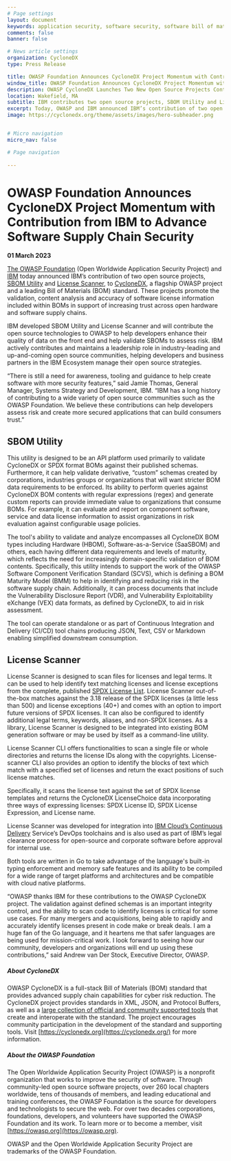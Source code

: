 ```yaml
---
# Page settings
layout: document
keywords: application security, software security, software bill of material, SBOM, BOM, open source, supply chain, specification, spdx, license, package url, purl, cpe
comments: false
banner: false

# News article settings
organization: CycloneDX
type: Press Release

title: OWASP Foundation Announces CycloneDX Project Momentum with Contribution from IBM to Advance Software Supply Chain Security
window_title: OWASP Foundation Announces CycloneDX Project Momentum with Contribution from IBM to Advance Software Supply Chain Security
description: OWASP CycloneDX Launches Two New Open Source Projects Contributed by IBM that Advance Software Supply Chain Security
location: Wakefield, MA
subtitle: IBM contributes two open source projects, SBOM Utility and License Scanner, to CycloneDX
excerpt: Today, OWASP and IBM announced IBM’s contribution of two open source projects, SBOM Utility and License Scanner, to CycloneDX, a flagship OWASP project and a leading Bill of Materials (BOM) standard. These projects promote the validation, content analysis and accuracy of software license information included within BOMs in support of increasing trust across open hardware and software supply chains.
image: https://cyclonedx.org/theme/assets/images/hero-subheader.png


# Micro navigation
micro_nav: false

# Page navigation
    
---
```


# OWASP Foundation Announces CycloneDX Project Momentum with Contribution from IBM to Advance Software Supply Chain Security
**01 March 2023**

[The OWASP Foundation](https://owasp.org/) (Open Worldwide Application Security Project) and [IBM](https://www.ibm.com/) 
today announced IBM’s contribution of two open source projects, [SBOM Utility](https://github.com/CycloneDX/sbom-utility) 
and [License Scanner](https://github.com/CycloneDX/license-scanner), to [CycloneDX](https://cyclonedx.org/), a flagship 
OWASP project and a leading Bill of Materials (BOM) standard. These projects promote the validation, content analysis and
accuracy of software license information included within BOMs in support of increasing trust across open hardware and 
software supply chains.

IBM developed SBOM Utility and License Scanner and will contribute the open source technologies to OWASP to help developers
enhance their quality of data on the front end and help validate SBOMs to assess risk. IBM actively contributes and
maintains a leadership role in industry-leading and up-and-coming open source communities, helping developers and business
partners in the IBM Ecosystem manage their open source strategies.

“There is still a need for awareness, tooling and guidance to help create software with more security features,” said 
Jamie Thomas, General Manager, Systems Strategy and Development, IBM. “IBM has a long history of contributing to a wide 
variety of open source communities such as the OWASP Foundation. We believe these contributions can help developers assess
risk and create more secured applications that can build consumers trust.”

## SBOM Utility
This utility is designed to be an API platform used primarily to validate CycloneDX or SPDX format BOMs against their 
published schemas. Furthermore, it can help validate derivative, “custom” schemas created by corporations, industries 
groups or organizations that will want stricter BOM data requirements to be enforced. Its ability to perform queries 
against CycloneDX BOM contents with regular expressions (regex) and generate custom reports can provide immediate value 
to organizations that consume BOMs. For example, it can evaluate and report on component software, service and data 
license information to assist organizations in risk evaluation against configurable usage policies.

The tool's ability to validate and analyze encompasses all CycloneDX BOM types including Hardware (HBOM), 
Software-as-a-Service (SaaSBOM) and others, each having different data requirements and levels of maturity, which reflects
the need for increasingly domain-specific validation of BOM contents. Specifically, this utility intends to support the 
work of the OWASP Software Component Verification Standard (SCVS), which is defining a BOM Maturity Model (BMM) to help 
in identifying and reducing risk in the software supply chain. Additionally, it can process documents that include the 
Vulnerability Disclosure Report (VDR), and Vulnerability Exploitability eXchange (VEX) data formats, as defined by 
CycloneDX, to aid in risk assessment.

The tool can operate standalone or as part of Continuous Integration and Delivery (CI/CD) tool chains producing JSON,
Text, CSV or Markdown enabling simplified downstream consumption.

## License Scanner
License Scanner is designed to scan files for licenses and legal terms. It can be used to help identify text matching 
licenses and license exceptions from the complete, published [SPDX License List](https://spdx.org/licenses/). License 
Scanner out-of-the-box matches against the 3.18 release of the SPDX licenses (a little less than 500) and license 
exceptions (40+) and comes with an option to import future versions of SPDX licenses. It can also be configured to 
identify additional legal terms, keywords, aliases, and non-SPDX licenses. As a library, License Scanner is designed to 
be integrated into existing BOM generation software or may be used by itself as a command-line utility.

License Scanner CLI offers functionalities to scan a single file or whole directories and returns the license IDs along 
with the copyrights. License-scanner CLI also provides an option to identify the blocks of text which match with a 
specified set of licenses and return the exact positions of such license matches.

Specifically, it scans the license text against the set of SPDX license templates and returns the CycloneDX LicenseChoice 
data incorporating three ways of expressing licenses: SPDX License ID, SPDX License Expression, and License name.

License Scanner was developed for integration into [IBM Cloud’s Continuous Delivery](https://www.ibm.com/cloud/continuous-delivery) 
Service’s DevOps toolchains and is also used as part of IBM’s legal clearance process for open-source and corporate 
software before approval for internal use.

Both tools are written in Go to take advantage of the language's built-in typing enforcement and memory safe features 
and its ability to be compiled for a wide range of target platforms and architectures and be compatible with cloud 
native platforms.

“OWASP thanks IBM for these contributions to the OWASP CycloneDX project. The validation against defined schemas is an 
important integrity control, and the ability to scan code to identify licenses is critical for some use cases. For many
mergers and acquisitions, being able to rapidly and accurately identify licenses present in code make or break deals. 
I am a huge fan of the Go language, and it heartens me that safer languages are being used for mission-critical work. 
I look forward to seeing how our community, developers and organizations will end up using these contributions,” said 
Andrew van Der Stock, Executive Director, OWASP.

##### **About CycloneDX**

OWASP CycloneDX is a full-stack Bill of Materials (BOM) standard that provides advanced supply chain capabilities for 
cyber risk reduction. The CycloneDX project provides standards in XML, JSON, and Protocol Buffers, as well as a 
[large collection of official and community supported tools](https://cyclonedx.org/tool-center/) that create and 
interoperate with the standard. The project encourages community participation in the development of the standard and 
supporting tools. Visit [https://cyclonedx.org](https://cyclonedx.org/) for more information.

##### **About the OWASP Foundation**

The Open Worldwide Application Security Project (OWASP) is a nonprofit organization that works to improve the security of
software. Through community-led open source software projects, over 260 local chapters worldwide, tens of thousands of
members, and leading educational and training conferences, the OWASP Foundation is the source for developers and
technologists to secure the web. For over two decades corporations, foundations, developers, and volunteers have
supported the OWASP Foundation and its work. To learn more or to become a member, visit [https://owasp.org](https://owasp.org).

OWASP and the Open Worldwide Application Security Project are trademarks of the OWASP Foundation.
